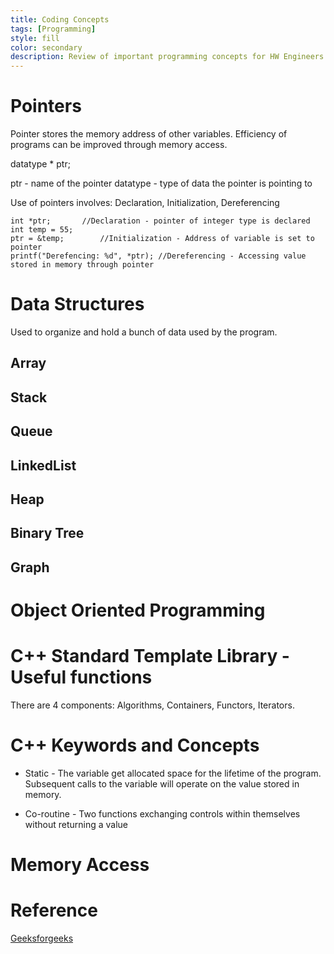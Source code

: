 ```yaml
---
title: Coding Concepts
tags: [Programming]
style: fill
color: secondary
description: Review of important programming concepts for HW Engineers
---
```


# Pointers

Pointer stores the memory address of other variables. Efficiency of programs can be improved through memory access.

datatype * ptr;

ptr - name of the pointer
datatype - type of data the pointer is pointing to

Use of pointers involves: Declaration, Initialization, Dereferencing
```
int *ptr;		//Declaration - pointer of integer type is declared
int temp = 55;
ptr = &temp;		//Initialization - Address of variable is set to pointer
printf("Derefencing: %d", *ptr); //Dereferencing - Accessing value stored in memory through pointer
```

# Data Structures

Used to organize and hold a bunch of data used by the program.

## Array

## Stack

## Queue

## LinkedList

## Heap

## Binary Tree

## Graph

# Object Oriented Programming

# C++ Standard Template Library - Useful functions

There are 4 components: Algorithms, Containers, Functors, Iterators.

# C++ Keywords and Concepts

- Static - The variable get allocated space for the lifetime of the program. Subsequent calls to the variable will operate on the value stored in memory.

- Co-routine - Two functions exchanging controls within themselves without returning a value

# Memory Access

# Reference

[Geeksforgeeks](https://www.geeksforgeeks.org/data-structures/)
